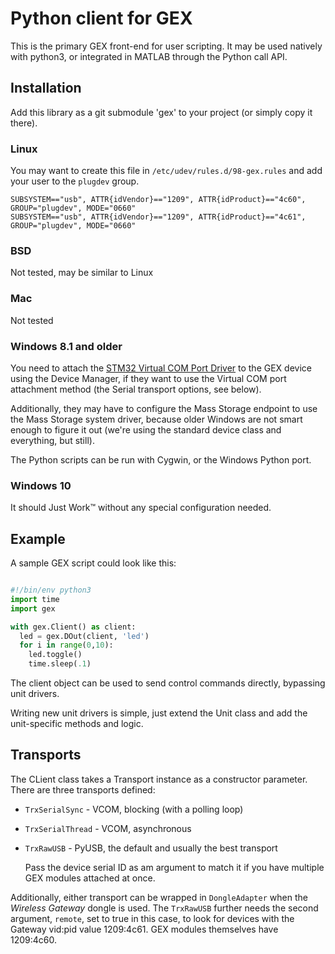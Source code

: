 # Python client for GEX

This is the primary GEX front-end for user scripting. It may be used natively with python3,
or integrated in MATLAB through the Python call API.

## Installation

Add this library as a git submodule 'gex' to your project (or simply copy it there).

### Linux

You may want to create this file in `/etc/udev/rules.d/98-gex.rules` and add your user to 
the `plugdev` group.

```
SUBSYSTEM=="usb", ATTR{idVendor}=="1209", ATTR{idProduct}=="4c60", GROUP="plugdev", MODE="0660"
SUBSYSTEM=="usb", ATTR{idVendor}=="1209", ATTR{idProduct}=="4c61", GROUP="plugdev", MODE="0660"
```


### BSD

Not tested, may be similar to Linux


### Mac

Not tested


### Windows 8.1 and older

You need to attach the [STM32 Virtual COM Port Driver](http://www.st.com/en/development-tools/stsw-stm32102.html) 
to the GEX device using the Device Manager, if they want to use the Virtual COM port attachment 
method (the Serial transport options, see below).

Additionally, they may have to configure the Mass Storage endpoint to use the Mass Storage system driver,
because older Windows are not smart enough to figure it out (we're using the standard device class and 
everything, but still).

The Python scripts can be run with Cygwin, or the Windows Python port.


### Windows 10

It should Just Work™ without any special configuration needed.


## Example

A sample GEX script could look like this:

```python

#!/bin/env python3
import time
import gex

with gex.Client() as client:
  led = gex.DOut(client, 'led')
  for i in range(0,10):
    led.toggle()
    time.sleep(.1)

```

The client object can be used to send control commands directly, bypassing unit drivers.

Writing new unit drivers is simple, just extend the Unit class and add the unit-specific 
methods and logic.

## Transports

The CLient class takes a Transport instance as a constructor parameter. There are three
transports defined:

- `TrxSerialSync` - VCOM, blocking (with a polling loop)

- `TrxSerialThread` - VCOM, asynchronous

- `TrxRawUSB` - PyUSB, the default and usually the best transport 

  Pass the device serial ID as am argument to match it if you have multiple 
  GEX modules attached at once.

Additionally, either transport can be wrapped in `DongleAdapter` when the _Wireless Gateway_ 
dongle is used. The `TrxRawUSB` further needs the second argument, `remote`, set to true in 
this case, to look for devices with the Gateway vid:pid value 1209:4c61. 
GEX modules themselves have 1209:4c60.

